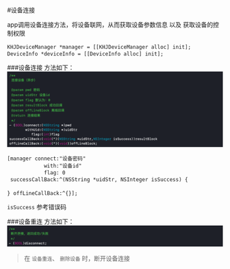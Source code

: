 
#设备连接

app调用设备连接方法，将设备联网，从而获取设备参数信息 以及 获取设备的控制权限

```
KHJDeviceManager *manager = [[KHJDeviceManager alloc] init];
DeviceInfo *deviceInfo = [[DeviceInfo alloc] init];
```

###设备连接
方法如下：
![Snip20190910_27](/localmd/assets/Snip20190910_27.png)

```
[manager connect:"设备密码"
            with:"设备id" 
            flag: 0
 successCallBack:^(NSString *uidStr, NSInteger isSuccess) {
 
} offLineCallBack:^{}];
```

`isSuccess` 参考错误码

###设备重连
方法如下：
![Snip20190910_109](/localmd/assets/Snip20190910_109.png)

>在 `设备重连`、 `删除设备` 时，断开设备连接
